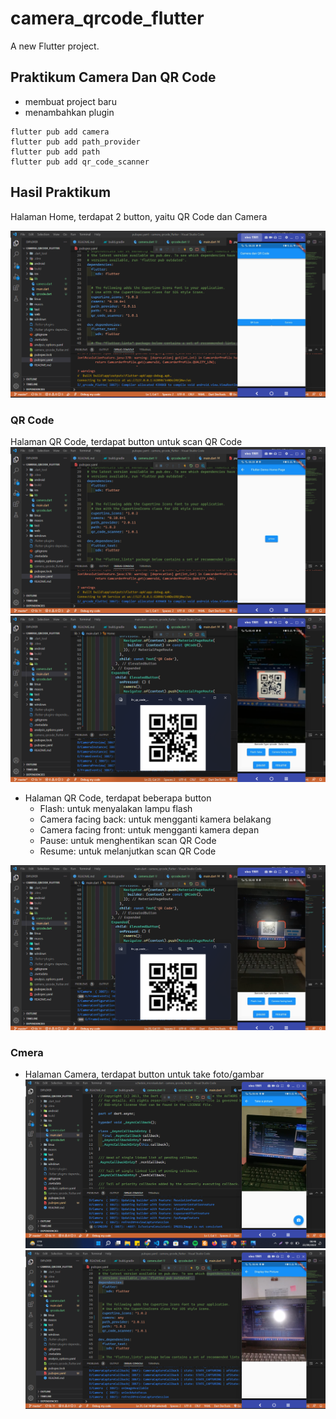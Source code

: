 # camera_qrcode_flutter

A new Flutter project.

## Praktikum Camera Dan QR Code
- membuat project baru
- menambahkan plugin
```
flutter pub add camera
flutter pub add path_provider
flutter pub add path
flutter pub add qr_code_scanner
```
## Hasil Praktikum
Halaman Home, terdapat 2 button, yaitu QR Code dan Camera

![Hasil Praktikum](./images/1.png)


### QR Code
Halaman QR Code, terdapat button untuk scan QR Code
![Hasil Praktikum](./images/2.png)
![Hasil Praktikum](./images/3.png)

* Halaman QR Code, terdapat beberapa button
    * Flash: untuk menyalakan lampu flash
    * Camera facing back: untuk mengganti kamera belakang
    * Camera facing front: untuk mengganti kamera depan
    * Pause: untuk menghentikan scan QR Code
    * Resume: untuk melanjutkan scan QR Code

![Hasil Praktikum](./images/4.png)

### Cmera
* Halaman Camera, terdapat button untuk take foto/gambar
![Hasil Praktikum](./images/6.png)
![Hasil Praktikum](./images/5.png)

